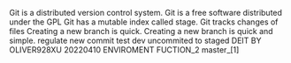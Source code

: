 Git is a distributed version control system.
Git is a free software  distributed under the GPL
Git has a mutable index called stage.
Git tracks changes of files
Creating a new branch is quick.
Creating a new branch is quick and simple.
regulate new commit test
dev uncommited to staged
DEIT BY OLIVER928XU 20220410
ENVIROMENT
FUCTION_2
master_[1]


